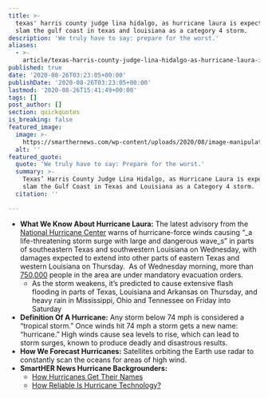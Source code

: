 ```yaml
---
title: >-
  texas' harris county judge lina hidalgo, as hurricane laura is expected to
  slam the gulf coast in texas and louisiana as a category 4 storm.
description: 'We truly have to say: prepare for the worst.'
aliases:
  - >-
    article/texas-harris-county-judge-lina-hidalgo-as-hurricane-laura-is-expected-to-slam-the-gulf-coast-in-texas-and-louisiana-as-a-category-3-storm-as-soon-as-wednesday/
published: true
date: '2020-08-26T03:23:05+00:00'
publishDate: '2020-08-26T03:23:05+00:00'
lastmod: '2020-08-26T15:41:49+00:00'
tags: []
post_author: []
section: quickquotes
is_breaking: false
featured_image:
  image: >-
    https://smarthernews.com/wp-content/uploads/2020/08/image-manipulation-3650671_640.jpg
  alt: ''
featured_quote:
  quote: 'We truly have to say: Prepare for the worst.'
  summary: >-
    Texas’ Harris County Judge Lina Hidalgo, as Hurricane Laura is expected to
    slam the Gulf Coast in Texas and Louisiana as a Category 4 storm.
  citation: ''

---
```

*   **What We Know About Hurricane Laura:** The latest advisory from the [National Hurricane Center](\"https://www.nhc.noaa.gov/graphics_at3.shtml?key_messages\") warns of hurricane-force winds causing “_a life-threatening storm surge with large and dangerous wave_s” in parts of southeastern Texas and southwestern Louisiana on Wednesday, with damages expected to extend into other parts of eastern Texas and western Louisiana on Thursday.  As of Wednesday morning, more than [750,000](\"https://weather.com/news/news/2020-08-26-hurricane-laura-texas-louisiana-evacuations-preparations\") people in the area are under mandatory evacuation orders.
    *   As the storm weakens, it’s predicted to cause extensive flash flooding in parts of Texas, Louisiana and Arkansas on Thursday, and heavy rain in Mississippi, Ohio and Tennessee on Friday into Saturday
*   **Definition Of A Hurricane:** Any storm below 74 mph is considered a “tropical storm.” Once winds hit 74 mph a storm gets a new name: “hurricane.” High winds cause sea levels to rise, which can lead to storm surges, known to produce deadly and disastrous results.
*   **How We Forecast Hurricanes:** Satellites orbiting the Earth use radar to constantly scan the oceans for areas of high wind.
*   **SmartHER News Hurricane Backgrounders:**
    *   [How Hurricanes Get Their Names](\"https://smarthernews.com/why-name-hurricanes/\")
    *   [How Reliable Is Hurricane Technology?](\"https://smarthernews.com/18-09-14-how-good-is-hurricane-technology/\")